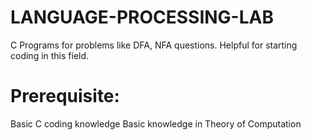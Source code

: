 # LANGUAGE-PROCESSING-LAB
C Programs for problems like DFA, NFA questions. Helpful for starting coding in this field.

# Prerequisite:
Basic C coding knowledge
Basic knowledge in Theory of Computation 
